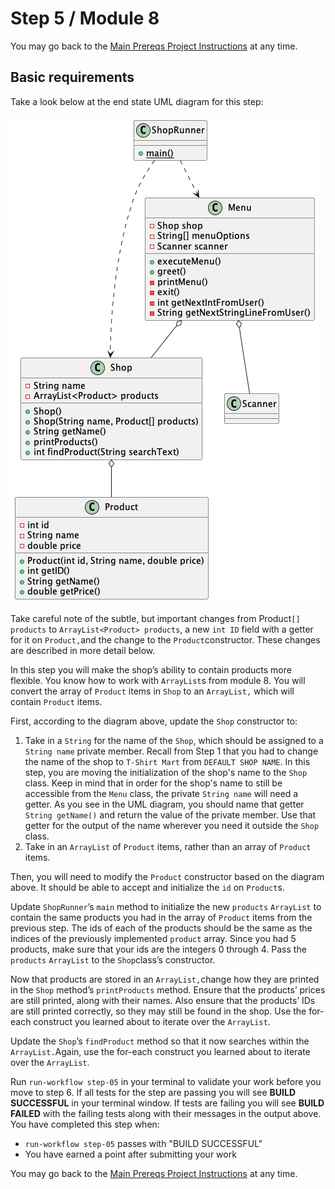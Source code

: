 

# Step 5 / Module 8

You may go back to the  [Main Prereqs Project Instructions](https://github.com/Caldwell-WGU/ATA-Prerequisite-Course/blob/main/Project:%20T-Shirt%20Store/Instructions/Main%20Prerequisite%20Project%20Instruction.md)  at any time.

## Basic requirements

Take a look below at the end state UML diagram for this step:

![Step 5 Class Diagram](https://github.com/Caldwell-WGU/ATA-Prerequisite-Course/blob/main/Images/step_5_class_diagram.png)

Take careful note of the subtle, but important changes from Product`[] products`  to  `ArrayList<Product> products`, a new  `int ID`  field with a getter for it on  `Product,`and the change to the  `Product`constructor. These changes are described in more detail below.

In this step you will make the shop’s ability to contain products more flexible. You know how to work with  `ArrayList`s from module 8. You will convert the array of  `Product`  items in  `Shop`  to an  `ArrayList,`  which will contain  `Product`  items.

First, according to the diagram above, update the  `Shop`  constructor to:

1.  Take in a  `String`  for the name of the  `Shop`, which should be assigned to a  `String name`  private member. Recall from Step 1 that you had to change the name of the shop to  `T-Shirt Mart`  from  `DEFAULT SHOP NAME`. In this step, you are moving the initialization of the shop's name to the  `Shop`  class. Keep in mind that in order for the shop's name to still be accessible from the  `Menu`  class, the private  `String name`  will need a getter. As you see in the UML diagram, you should name that getter  `String getName()`  and return the value of the private member. Use that getter for the output of the name wherever you need it outside the  `Shop`  class.
2.  Take in an  `ArrayList`  of  `Product`  items, rather than an array of  `Product`  items.

Then, you will need to modify the  `Product`  constructor based on the diagram above. It should be able to accept and initialize the  `id`  on  `Product`s.

Update  `ShopRunner`’s  `main`  method to initialize the new  `products`  `ArrayList`  to contain the same products you had in the array of  `Product`  items from the previous step. The ids of each of the products should be the same as the indices of the previously implemented  `product`  array. Since you had 5 products, make sure that your ids are the integers 0 through 4. Pass the  `products`  `ArrayList`  to the  `Shop`class’s constructor.

Now that products are stored in an  `ArrayList,`change how they are printed in the  `Shop`  method’s  `printProducts`  method. Ensure that the products’ prices are still printed, along with their names. Also ensure that the products’ IDs are still printed correctly, so they may still be found in the shop. Use the for-each construct you learned about to iterate over the  `ArrayList`.

Update the  `Shop`’s  `findProduct`  method so that it now searches within the  `ArrayList.`Again, use the for-each construct you learned about to iterate over the  `ArrayList`.

Run  `run-workflow step-05`  in your terminal to validate your work before you move to step 6. If all tests for the step are passing you will see  **BUILD SUCCESSFUL**  in your terminal window. If tests are failing you will see  **BUILD FAILED**  with the failing tests along with their messages in the output above. You have completed this step when:

-   `run-workflow step-05`  passes with "BUILD SUCCESSFUL"
-   You have earned a point after submitting your work

You may go back to the  [Main Prereqs Project Instructions](https://github.com/Caldwell-WGU/ATA-Prerequisite-Course/blob/main/Project:%20T-Shirt%20Store/Instructions/Main%20Prerequisite%20Project%20Instruction.md)  at any time.
